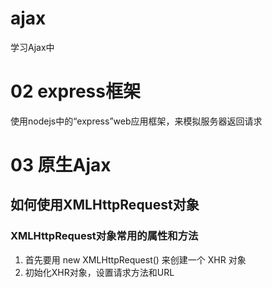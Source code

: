 # ajax
学习Ajax中

# 02 express框架
使用nodejs中的“express”web应用框架，来模拟服务器返回请求

# 03 原生Ajax
## 如何使用XMLHttpRequest对象
### XMLHttpRequest对象常用的属性和方法
  

1. 首先要用 new XMLHttpRequest() 来创建一个 XHR 对象
2. 初始化XHR对象，设置请求方法和URL
